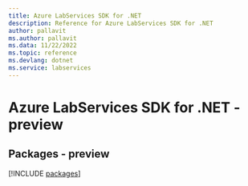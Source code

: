 ```yaml
---
title: Azure LabServices SDK for .NET
description: Reference for Azure LabServices SDK for .NET
author: pallavit
ms.author: pallavit
ms.data: 11/22/2022
ms.topic: reference
ms.devlang: dotnet
ms.service: labservices
---
```

# Azure LabServices SDK for .NET - preview
## Packages - preview
[!INCLUDE [packages](labservices-index.md)]